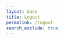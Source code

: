```yaml
---
layout: base
title: Logout
permalink: /logout
search_exclude: true
---
```


<script type="module">
    import { fetchOptions, pythonURI } from '{{site.baseurl}}/assets/js/api/config.js';
    const URL = pythonURI + '/api/authenticate';

    // Check if user is logged in (example: check for Authorization header)
    const isLoggedIn = fetchOptions.headers && fetchOptions.headers.Authorization;

    if (!isLoggedIn) {
        // Not logged in, redirect to login page
        window.location.href = "{{site.baseurl}}/login";
    } else {
        const options = {
            ...fetchOptions,
            method: 'DELETE',
        };
        console.log('Logout clicked');

        fetch(URL, options)
            .then(response => {
                if (response.ok) {
                    window.location.href = "{{site.baseurl}}/login";
                } else {
                    console.error('Logout failed:', response.statusText);
                }
            })
            .catch(error => {
                console.error('Error during logout:', error);
            });
    }
</script>
